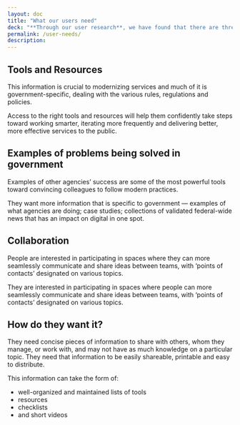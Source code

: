 ```yaml
---
layout: doc
title: "What our users need"
deck: "**Through our user research**, we have found that there are three things product managers in government need to be successful in their work."
permalink: /user-needs/
description:
---
```


## Tools and Resources
This information is crucial to modernizing services and much of it is government-specific, dealing with the various rules, regulations and policies.

Access to the right tools and resources will help them confidently take steps toward working smarter, iterating more frequently and  delivering better, more effective services to the public.

## Examples of problems being solved in government

Examples of other agencies’ success are some of the most powerful tools toward convincing colleagues to follow modern practices.

They want more information that is specific to government — examples of what agencies are doing; case studies; collections of validated federal-wide news that has an impact on digital in one spot.


## Collaboration

People are interested in participating in spaces where they can more seamlessly communicate and share ideas between teams, with ‘points of contacts’ designated on various topics.

They are interested in participating in spaces where people can more seamlessly communicate and share ideas between teams, with ‘points of contacts’ designated on various topics.


## How do they want it?

They need concise pieces of information to share with others, whom they manage, or work with, and may not have as much knowledge on a particular topic. They need that information to be easily shareable, printable and easy to distribute.

This information can take the form of:

- well-organized and maintained lists of tools
- resources
- checklists
- and short videos
